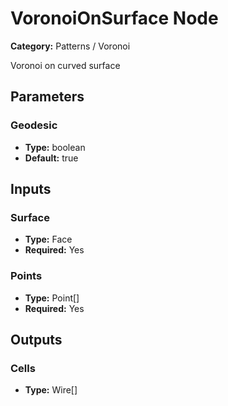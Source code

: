 
# VoronoiOnSurface Node

**Category:** Patterns / Voronoi

Voronoi on curved surface

## Parameters


### Geodesic
- **Type:** boolean
- **Default:** true





## Inputs


### Surface
- **Type:** Face
- **Required:** Yes



### Points
- **Type:** Point[]
- **Required:** Yes



## Outputs


### Cells
- **Type:** Wire[]




